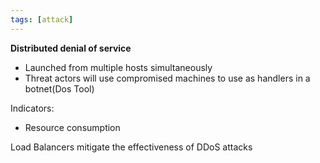 ```yaml
---
tags: [attack]
---
```

**Distributed denial of service**
- Launched from multiple hosts simultaneously
- Threat actors will use compromised machines to use as handlers in a botnet(Dos Tool)

Indicators:
- Resource consumption


Load Balancers mitigate the effectiveness of DDoS attacks